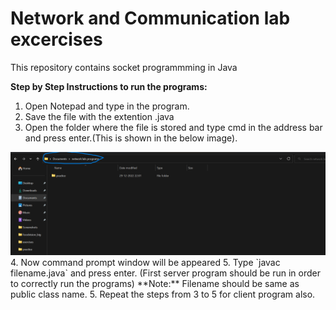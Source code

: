 # Network and Communication lab excercises

This repository contains socket programmming in Java

**Step by Step Instructions to run the programs:**
1. Open Notepad and type in the program.
2. Save the file with the extention .java
3. Open the folder where the file is stored and type cmd in the address bar and press enter.(This is shown in the below image).
<img src="./cmd.png">
4. Now command prompt window will be appeared
5. Type `javac filename.java` and press enter. (First server program should be run in order to correctly run the programs)
**Note:** Filename should be same as public class name.
5. Repeat the steps from 3 to 5 for client program also.